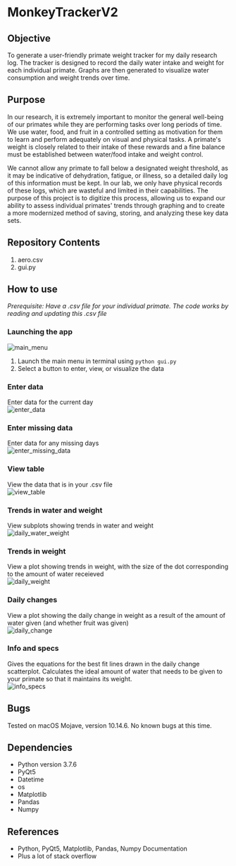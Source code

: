 # MonkeyTrackerV2
 
## Objective

To generate a user-friendly primate weight tracker for my daily research log. The tracker is designed to record the daily water intake and weight for each individual primate. Graphs are then generated to visualize water consumption and weight trends over time.

## Purpose

In our research, it is extremely important to monitor the general well-being of our primates while they are performing tasks over long periods of time. We use water, food, and fruit in a controlled setting as motivation for them to learn and perform adequately on visual and physical tasks. A primate's weight is closely related to their intake of these rewards and a fine balance must be established between water/food intake and weight control. 

We cannot allow any primate to fall below a designated weight threshold, as it may be indicative of dehydration, fatigue, or illness, so a detailed daily log of this information must be kept. In our lab, we only have physical records of these logs, which are wasteful and limited in their capabilities. The purpose of this project is to digitize this process, allowing us to expand our ability to assess individual primates' trends through graphing and to create a more modernized method of saving, storing, and analyzing these key data sets.

## Repository Contents

1. aero.csv
2. gui.py

## How to use

*Prerequisite: Have a .csv file for your individual primate. The code works by reading and updating this .csv file*

### Launching the app

![main_menu](https://github.com/alechay/MonkeyTrackerV2/blob/master/pics/main_menu.png=1166 × 522)
<br>
1. Launch the main menu in terminal using
`python gui.py`
2. Select a button to enter, view, or visualize the data

### Enter data

Enter data for the current day
<br>
![enter_data](https://github.com/alechay/MonkeyTrackerV2/blob/master/pics/enter_data.png=400 × 638)

### Enter missing data

Enter data for any missing days
<br>
![enter_missing_data](https://github.com/alechay/MonkeyTrackerV2/blob/master/pics/enter_missing_data.png=400 × 602)

### View table

View the data that is in your .csv file
<br>
![view_table](https://github.com/alechay/MonkeyTrackerV2/blob/master/pics/view_table.png=1128 × 716)

### Trends in water and weight

View subplots showing trends in water and weight
<br>
![daily_water_weight](https://github.com/alechay/MonkeyTrackerV2/blob/master/pics/daily_water_weight.png=1044 × 1010)

### Trends in weight

View a plot showing trends in weight, with the size of the dot corresponding to the amount of water receieved
<br>
![daily_weight](https://github.com/alechay/MonkeyTrackerV2/blob/master/pics/daily_weight.png=1044 × 1006)

### Daily changes

View a plot showing the daily change in weight as a result of the amount of water given (and whether fruit was given)
<br>
![daily_change](https://github.com/alechay/MonkeyTrackerV2/blob/master/pics/daily_change.png=1046 × 1004)

### Info and specs
Gives the equations for the best fit lines drawn in the daily change scatterplot. Calculates the ideal amount of water that needs to be given to your primate so that it maintains its weight.
<br>
![info_specs](https://github.com/alechay/MonkeyTrackerV2/blob/master/pics/info_specs.png=986 × 266)

## Bugs
Tested on macOS Mojave, version 10.14.6. No known bugs at this time.

## Dependencies
* Python version 3.7.6
* PyQt5
* Datetime
* os
* Matplotlib
* Pandas
* Numpy

## References
* Python, PyQt5, Matplotlib, Pandas, Numpy Documentation
* Plus a lot of stack overflow
